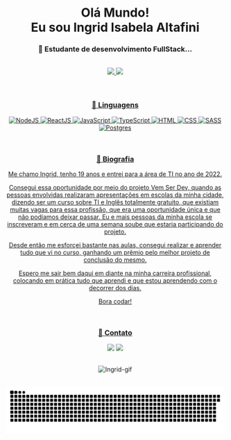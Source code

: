 <div align="center">
  <h1>Olá Mundo! </br> Eu sou Ingrid Isabela Altafini</h1>
</div> 


<div align="center">
  <h3>💖 Estudante de desenvolvimento FullStack...</h3>
</div>

</br>

<div align="center">
  <a href="https://github.com/IngridAltafini">
  <img height="160em" src="https://github-readme-stats.vercel.app/api?username=IngridAltafini&show icons=true&theme=radical&include_all_commits=true&count_private=true"/>
  <img height="160em" src="https://github-readme-stats.vercel.app/api/top-langs/?username=IngridAltafini&layout=compact&langs_count=7&theme=radical"/>
</div>

</br>
</br>

<div align="center">
  <h3>💖 Linguagens</h3>
</div>

<div align="center">
  
  ![NodeJS](https://img.shields.io/badge/Node.js-43853D?style=for-the-badge&logo=node.js&logoColor=white")
  ![ReactJS](https://img.shields.io/badge/React-20232A?style=for-the-badge&logo=react&logoColor=61DAFB)
  ![JavaScript](https://img.shields.io/badge/JavaScript-F7DF1E?style=for-the-badge&logo=javascript&logoColor=black)
  ![TypeScript](https://img.shields.io/badge/TypeScript-007ACC?style=for-the-badge&logo=typescript&logoColor=white)
  ![HTML](https://img.shields.io/badge/HTML5-E34F26?style=for-the-badge&logo=html5&logoColor=white)
  ![CSS](https://img.shields.io/badge/CSS3-1572B6?style=for-the-badge&logo=css3&logoColor=white)
  ![SASS](https://img.shields.io/badge/Sass-CC6699?style=for-the-badge&logo=sass&logoColor=white)
  ![Postgres](https://img.shields.io/badge/PostgreSQL-316192?style=for-the-badge&logo=postgresql&logoColor=white)
  
</div>

</br>

<div align="center">
  <h3>💖 Biografia</h3>
  
  Me chamo Ingrid, tenho 19 anos e entrei para a área de TI no ano de 2022.

Consegui essa oportunidade por meio do projeto Vem Ser Dev, quando as pessoas envolvidas realizaram apresentações em escolas da minha cidade, dizendo ser um curso sobre TI e Inglês totalmente gratuito, que existiam muitas vagas para essa profissão, que era uma oportunidade única e que não podíamos deixar passar. Eu e mais pessoas da minha escola se inscreveram e em cerca de uma semana soube que estaria participando do projeto.

Desde então me esforçei bastante nas aulas, consegui realizar e aprender tudo que vi no curso, ganhando um prêmio pelo melhor projeto de conclusão do mesmo.

Espero me sair bem daqui em diante na minha carreira profissional, colocando em prática tudo que aprendi e que estou aprendendo com o decorrer dos dias.

Bora codar!
</div>

</br>

<div align="center">
   <h3>💖 Contato</h3>
  
   <a href = "mailto:ingridaltafini225@gmail.com"><img src="https://img.shields.io/badge/Gmail-D14836?style=for-the-badge&logo=gmail&logoColor=white" target="_blank"></a>
  <a href="https://www.linkedin.com/in/ingrid-isabela-altafini/" target="_blank"><img src="https://img.shields.io/badge/-LinkedIn-%230077B5?style=for-the-badge&logo=linkedin&logoColor=white" target="_blank"></a> 
  
</div>

</br>

<div align="center">
  <img alt="Ingrid-gif" src="https://i.picasion.com/pic92/e3998d24c72c6d04ab1d56191de7a29e.gif">
  
</div>

</br>

<div align="center">

  ![Snake animation](https://github.com/IngridAltafini/IngridAltafini/blob/output/github-contribution-grid-snake.svg)
  
</div>

